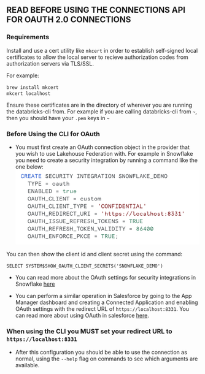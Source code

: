 ## READ BEFORE USING THE CONNECTIONS API FOR OAUTH 2.0 CONNECTIONS

### Requirements
Install and use a cert utility like `mkcert` in order to establish self-signed local certificates to allow the local server to recieve authorization codes from authorization servers via TLS/SSL. 

For example:

```
brew install mkcert
mkcert localhost
```
Ensure these certificates are in the directory of wherever you are running the databricks-cli from. For example if you are calling databricks-cli from `~`, then you should have your `.pem` keys in `~`

### Before Using the CLI for OAuth
* You must first create an OAuth connection object in the provider that you wish to use Lakehouse Federation with. For example in Snowflake you need to create a security integration by running a command like the one below:
![Snowflake login image](./snowflake_oauth_creation.png)

You can then show the client id and client secret using the command:
```
SELECT SYSTEM$SHOW_OAUTH_CLIENT_SECRETS('SNOWFLAKE_DEMO')
```
* You can read more about the OAuth settings for security integrations in Snowflake [here](https://docs.snowflake.com/en/sql-reference/sql/create-security-integration-oauth-snowflake)


* You can perform a similar operation in Salesforce by going to the App Manager dashboard and creating a Connected Application and enabling OAuth settings with the redirect URL of `https://localhost:8331`. You can read more about using OAuth in salesforce [here](https://help.salesforce.com/s/articleView?id=sf.connected_app_create_api_integration.htm&type=5).

### When using the CLI you MUST set your redirect URL to `https://localhost:8331`

* After this configuration you should be able to use the connection as normal, using the `--help` flag on commands to see which arguments are available. 